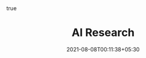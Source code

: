 ---
title: "AI Research"
date: 2021-08-08T00:11:38+05:30
description: 
menu:
  sidebar:
    name: ai-research
    identifier: ai-research
    parent: research
    weight: 1
hero: hero.png
# author:
  # name: Testing New
  # image: /images/author/jessica.png
math: true
---